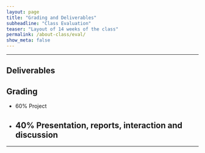 ```yaml
---
layout: page
title: "Grading and Deliverables"
subheadline: "Class Evaluation"
teaser: "Layout of 14 weeks of the class"
permalink: /about-class/eval/
show_meta: false
---
```


---

## Deliverables


## Grading
+ 60% Project
+ 40% Presentation, reports, interaction and discussion
	-	




---